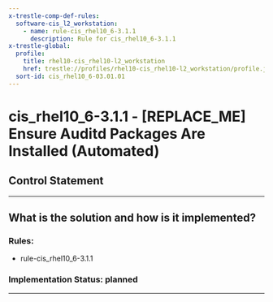 ```yaml
---
x-trestle-comp-def-rules:
  software-cis_l2_workstation:
    - name: rule-cis_rhel10_6-3.1.1
      description: Rule for cis_rhel10_6-3.1.1
x-trestle-global:
  profile:
    title: rhel10-cis_rhel10-l2_workstation
    href: trestle://profiles/rhel10-cis_rhel10-l2_workstation/profile.json
  sort-id: cis_rhel10_6-03.01.01
---
```


# cis_rhel10_6-3.1.1 - \[REPLACE_ME\] Ensure Auditd Packages Are Installed (Automated)

## Control Statement

______________________________________________________________________

## What is the solution and how is it implemented?

<!-- For implementation status enter one of: implemented, partial, planned, alternative, not-applicable -->

<!-- Note that the list of rules under ### Rules: is read-only and changes will not be captured after assembly to JSON -->

<!-- Add control implementation description here for control: cis_rhel10_6-3.1.1 -->

### Rules:

  - rule-cis_rhel10_6-3.1.1

### Implementation Status: planned

______________________________________________________________________
